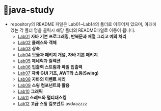# 📕java-study 
* repository의 README 파일은 Lab01~Lab14의 폴더로 이루어져 있으며, 아래에 있는 각 폴더 명을 클릭시 해당 폴더의 README파일로 이동이 됩니다.
  * [Lab01](./Lab01/Lab01_README.md) **자바 기본 프로그래밍, 반복문과 배열 그리고 예외 처리**
  * [Lab02](./Lab02/Lab02_README.md) **클래스와 객체**
  * [Lab03](./Lab03/Lab03_README.md) **상속**
  * [Lab04](./Lab04/Lab04_README.md) **모듈과 패키지 개념, 자바 기본 패키지**
  * [Lab05](./Lab05/Lab05_README.md) **제네릭과 컬렉션**
  * [Lab06](./Lab06/Lab06_README.md) **입출력 스트림과 파일 입출력**
  * [Lab07](./Lab07/Lab07_README.md) **자바 GUI 기초, AWT와 스윙(Swing)**
  * [Lab08](./Lab08/Lab08_README.md) **자바의 이벤트 처리**
  * [Lab09](./Lab09/Lab09_README.md) **스윙 컴포넌트와 활용**
  * [Lab10](./Lab10/Lab10_README.md) **그래픽**
  * [Lab11](./Lab11/Lab11_README.md) **스레드와 멀티태스킹**
  * [Lab12](./Lab12/Lab12_README.md) **고급 스윙 컴포넌트**
asdaazzzz
